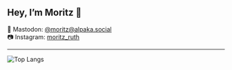 ## Hey, I’m Moritz 👋

🦣 Mastodon: [@moritz@alpaka.social](https://alpaka.social/@moritz)  
📷 Instagram: [moritz_ruth](https://instagram.com/moritz_ruth)

---

![Top Langs](https://github-readme-stats.vercel.app/api/top-langs/?username=moritzruth)
